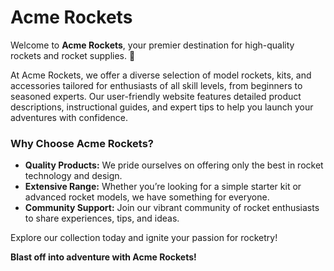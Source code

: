 # Acme Rockets

Welcome to **Acme Rockets**, your premier destination for high-quality rockets and rocket supplies. 🚀

At Acme Rockets, we offer a diverse selection of model rockets, kits, and accessories tailored for enthusiasts of all skill levels, from beginners to seasoned experts. Our user-friendly website features detailed product descriptions, instructional guides, and expert tips to help you launch your adventures with confidence.

### Why Choose Acme Rockets?

- **Quality Products:** We pride ourselves on offering only the best in rocket technology and design.
- **Extensive Range:** Whether you’re looking for a simple starter kit or advanced rocket models, we have something for everyone.
- **Community Support:** Join our vibrant community of rocket enthusiasts to share experiences, tips, and ideas.

Explore our collection today and ignite your passion for rocketry!

**Blast off into adventure with Acme Rockets!**
